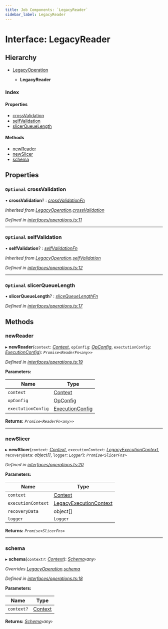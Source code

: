 ```yaml
---
title: Job Components: `LegacyReader`
sidebar_label: LegacyReader
---
```


# Interface: LegacyReader

## Hierarchy

* [LegacyOperation](legacyoperation.md)

  * **LegacyReader**

### Index

#### Properties

* [crossValidation](legacyreader.md#optional-crossvalidation)
* [selfValidation](legacyreader.md#optional-selfvalidation)
* [slicerQueueLength](legacyreader.md#optional-slicerqueuelength)

#### Methods

* [newReader](legacyreader.md#newreader)
* [newSlicer](legacyreader.md#newslicer)
* [schema](legacyreader.md#schema)

## Properties

### `Optional` crossValidation

• **crossValidation**? : *[crossValidationFn](../overview.md#crossvalidationfn)*

*Inherited from [LegacyOperation](legacyoperation.md).[crossValidation](legacyoperation.md#optional-crossvalidation)*

*Defined in [interfaces/operations.ts:11](https://github.com/terascope/teraslice/blob/a3992c27/packages/job-components/src/interfaces/operations.ts#L11)*

___

### `Optional` selfValidation

• **selfValidation**? : *[selfValidationFn](../overview.md#selfvalidationfn)*

*Inherited from [LegacyOperation](legacyoperation.md).[selfValidation](legacyoperation.md#optional-selfvalidation)*

*Defined in [interfaces/operations.ts:12](https://github.com/terascope/teraslice/blob/a3992c27/packages/job-components/src/interfaces/operations.ts#L12)*

___

### `Optional` slicerQueueLength

• **slicerQueueLength**? : *[sliceQueueLengthFn](../overview.md#slicequeuelengthfn)*

*Defined in [interfaces/operations.ts:17](https://github.com/terascope/teraslice/blob/a3992c27/packages/job-components/src/interfaces/operations.ts#L17)*

## Methods

###  newReader

▸ **newReader**(`context`: *[Context](context.md)*, `opConfig`: *[OpConfig](opconfig.md)*, `exectutionConfig`: *[ExecutionConfig](executionconfig.md)*): *`Promise<ReaderFn<any>>`*

*Defined in [interfaces/operations.ts:19](https://github.com/terascope/teraslice/blob/a3992c27/packages/job-components/src/interfaces/operations.ts#L19)*

**Parameters:**

Name | Type |
------ | ------ |
`context` | [Context](context.md) |
`opConfig` | [OpConfig](opconfig.md) |
`exectutionConfig` | [ExecutionConfig](executionconfig.md) |

**Returns:** *`Promise<ReaderFn<any>>`*

___

###  newSlicer

▸ **newSlicer**(`context`: *[Context](context.md)*, `executionContext`: *[LegacyExecutionContext](legacyexecutioncontext.md)*, `recoveryData`: *object[]*, `logger`: *`Logger`*): *`Promise<SlicerFns>`*

*Defined in [interfaces/operations.ts:20](https://github.com/terascope/teraslice/blob/a3992c27/packages/job-components/src/interfaces/operations.ts#L20)*

**Parameters:**

Name | Type |
------ | ------ |
`context` | [Context](context.md) |
`executionContext` | [LegacyExecutionContext](legacyexecutioncontext.md) |
`recoveryData` | object[] |
`logger` | `Logger` |

**Returns:** *`Promise<SlicerFns>`*

___

###  schema

▸ **schema**(`context?`: *[Context](context.md)*): *[Schema](operationmodule.md#schema)‹*any*›*

*Overrides [LegacyOperation](legacyoperation.md).[schema](legacyoperation.md#schema)*

*Defined in [interfaces/operations.ts:18](https://github.com/terascope/teraslice/blob/a3992c27/packages/job-components/src/interfaces/operations.ts#L18)*

**Parameters:**

Name | Type |
------ | ------ |
`context?` | [Context](context.md) |

**Returns:** *[Schema](operationmodule.md#schema)‹*any*›*
